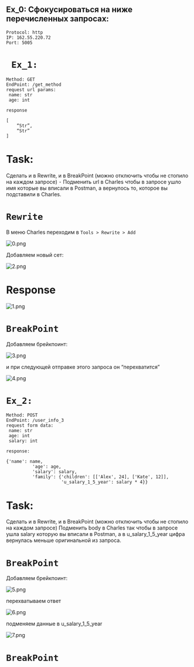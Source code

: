 ## Ex_0: Сфокусироваться на ниже перечисленных запросах:
```
Protocol: http
IP: 162.55.220.72
Port: 5005
```
# ``` Ex_1:```
```
Method: GET
EndPoint: /get_method
request url params: 
 name: str
 age: int
```
`response`
```
[
    “Str”,
    “Str”
]
```
# Task:
Сделать и в Rewrite, и в BreakPoint (можно отключить чтобы не стопило на каждом запросе)
 ⁃ Подменить url в Charles чтобы в запросе ушло имя которые вы вписали в Postman, а вернулось то, которое вы подставили в Charles.
# `Rewrite`
 В меню Charles переходим в `Tools > Rewrite > Add`

![0.png](jpeg/0.png)

 Добавляем новый сет:

 ![2.png](jpeg/2.png)

# Response

![1.png](jpeg/1.png)

# `BreakPoint`

Добавляем брейкпоинт:

![3.png](jpeg/3.png)

и при следующей отправке этого запроса он “перехватится”

![4.png](jpeg/4.png) 

# ```Ex_2:```

```
Method: POST
EndPoint: /user_info_3
request form data: 
 name: str
 age: int
 salary: int
```
`response: `
```
{'name': name,
          'age': age,
          'salary': salary,
          'family': {'children': [['Alex', 24], ['Kate', 12]],
                     'u_salary_1_5_year': salary * 4}}

```

# Task:
Сделать и в Rewrite, и в BreakPoint (можно отключить чтобы не стопило на каждом запросе)
 Подменить body в Charles так чтобы в запросе ушла salary которую вы вписали в Postman, а в u_salary_1_5_year цифра вернулась меньше оригинальной из запроса.

# `BreakPoint`

Добавляем брейкпоинт:

![5.png](jpeg/5.png)  

перехватываем ответ

![6.png](jpeg/6.png)

подменяем данные в  u_salary_1_5_year

![7.png](jpeg/7.png)


# `BreakPoint`


 

